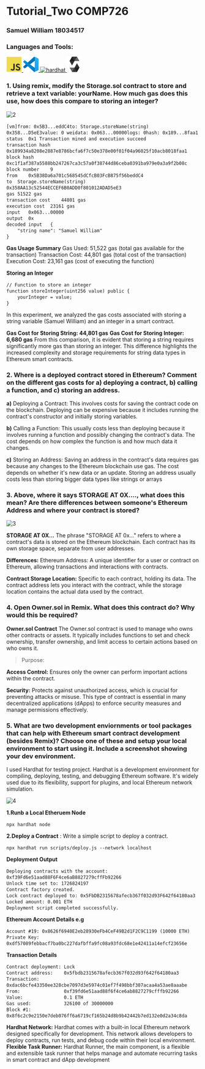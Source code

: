 # Tutorial_Two COMP726
### Samuel William 18034517

<h3 align="left">Languages and Tools:</h3>
<p align="left">
  <a href="https://developer.mozilla.org/en-US/docs/Web/JavaScript" target="_blank" rel="noreferrer">
    <img src="https://raw.githubusercontent.com/devicons/devicon/master/icons/javascript/javascript-original.svg" alt="javascript" width="40" height="40"/>
  </a>
  <a href="https://code.visualstudio.com/" target="_blank" rel="noreferrer">
    <img src="https://raw.githubusercontent.com/devicons/devicon/master/icons/vscode/vscode-original.svg" alt="vscode" width="40" height="40"/>
  </a>
  <a href="https://hardhat.org/" target="_blank" rel="noreferrer">
    <img src="https://icon.icepanel.io/Technology/svg/Hardhat.svg" alt="hardhat" width="40" height="40"/>
  </a>
  <a href="https://soliditylang.org/" target="_blank" rel="noreferrer">
    <img src="https://raw.githubusercontent.com/devicons/devicon/master/icons/solidity/solidity-original.svg" alt="solidity" width="40" height="40"/>
  </a>
</p>

### 1. Using remix, modify the Storage.sol contract to store and retrieve a text variable: yourName. How much gas does this use, how does this compare to storing an integer?

![2](https://github.com/user-attachments/assets/17094291-8cf8-49a9-9ff2-a631f94dabb9)

```
[vm]from: 0x5B3...eddC4to: Storage.storeName(string) 0x358...D5eE3value: 0 weidata: 0x063...00000logs: 0hash: 0x189...8faa1
status	0x1 Transaction mined and execution succeed
transaction hash	0x189934a8208e2887e8786bcfa6f7c50e378e00f01f04a96025f10acb8018faa1
block hash	0xc1f1af387a5588bb247267ca3c57a0f38744d86ceba0391ba979e0a3a9f2b08c
block number	9
from	0x5B38Da6a701c568545dCfcB03FcB875f56beddC4
to	Storage.storeName(string) 0x358AA13c52544ECCEF6B0ADD0f801012ADAD5eE3
gas	51522 gas
transaction cost	44801 gas 
execution cost	23161 gas 
input	0x063...00000
output	0x
decoded input	{
	"string name": "Samuel William"
}

```
**Gas Usage Summary**
Gas Used: 51,522 gas (total gas available for the transaction)
Transaction Cost: 44,801 gas (total cost of the transaction)
Execution Cost: 23,161 gas (cost of executing the function)

**Storing an Integer**

```
// Function to store an integer
function storeInteger(uint256 value) public {
    yourInteger = value;
}

```

In this experiment, we analyzed the gas costs associated with storing a string variable (Samuel William) and an integer in a smart contract.

**Gas Cost for Storing String: 44,801 gas**
**Gas Cost for Storing Integer: 6,680 gas**
From this comparison, it is evident that storing a string requires significantly more gas than storing an integer. This difference highlights the increased complexity and storage requirements for string data types in Ethereum smart contracts.

### 2. Where is a deployed contract stored in Ethereum? Comment on the different gas costs for a) deploying a contract, b) calling a function, and c) storing an address.


**a)** Deploying a Contract: This involves costs for saving the contract code on the blockchain. Deploying can be expensive because it includes running the contract's constructor and initially storing variables.

**b)** Calling a Function: This usually costs less than deploying because it involves running a function and possibly changing the contract's data. The cost depends on how complex the function is and how much data it changes.

**c)** Storing an Address: Saving an address in the contract's data requires gas because any changes to the Ethereum blockchain use gas. The cost depends on whether it's new data or an update. Storing an address usually costs less than storing bigger data types like strings or arrays

### 3. Above, where it says STORAGE AT 0X...., what does this mean? Are there differences between someone's Ethereum Address and where your contract is stored?

![3](https://github.com/user-attachments/assets/fa03a993-8947-4301-932d-788dd50b4e3e)

**STORAGE AT 0X...**
The phrase "STORAGE AT 0x..." refers to where a contract's data is stored on the Ethereum blockchain. Each contract has its own storage space, separate from user addresses.

**Differences:**
Ethereum Address: A unique identifier for a user or contract on Ethereum, allowing transactions and interactions with contracts.

**Contract Storage Location:** Specific to each contract, holding its data. The contract address lets you interact with the contract, while the storage location contains the actual data used by the contract.

### 4. Open Owner.sol in Remix. What does this contract do? Why would this be required?

**Owner.sol Contract**
The Owner.sol contract is used to manage who owns other contracts or assets. It typically includes functions to set and check ownership, transfer ownership, and limit access to certain actions based on who owns it.
> Purpose:

**Access Control:** Ensures only the owner can perform important actions within the contract.

**Security:** Protects against unauthorized access, which is crucial for preventing attacks or misuse.
This type of contract is essential in many decentralized applications (dApps) to enforce security measures and manage permissions effectively.

### 5. What are two development enviornments or tool packages that can help with Ethereum smart contract development (besides Remix)? Choose one of these and setup your local environment to start using it. Include a screenshot showing your dev environment.

I used Hardhat for testing project. Hardhat is a development environment for compiling, deploying, testing, and debugging Ethereum software. It's widely used due to its flexibility, support for plugins, and local Ethereum network simulation.

![4](https://github.com/user-attachments/assets/9dfd4277-3122-4f5b-9e61-3f0f5b786fca)

**1.Runb a Local Etheruem Node**

```
npx hardhat node

```
**2.Deploy a Contract** : Write a simple script  to deploy a contract.

```
npx hardhat run scripts/deploy.js --network localhost

```
**Deployment Output**

```
Deploying contracts with the account: 0xf39Fd6e51aad88F6F4ce6aB8827279cffFb92266
Unlock time set to: 1726824197
Contract factory created.
Lock contract deployed to: 0x5FbDB2315678afecb367f032d93F642f64180aa3
Locked amount: 0.001 ETH
Deployment script completed successfully.
```

**Ethereum Account Details e.g**

```
Account #19: 0x8626f6940E2eb28930eFb4CeF49B2d1F2C9C1199 (10000 ETH)
Private Key: 0xdf57089febbacf7ba0bc227dafbffa9fc08a93fdc68e1e42411a14efcf23656e
```
**Transaction Details**

```
Contract deployment: Lock
Contract address:    0x5fbdb2315678afecb367f032d93f642f64180aa3
Transaction:         0xdac6bcfe43350ee328cbe7097d3e5974c01ef7f498bbf307acaa4a53ae8aaabe
From:                0xf39fd6e51aad88f6f4ce6ab8827279cfffb92266
Value:               0.1 ETH
Gas used:            326100 of 30000000
Block #1:            0x8f6c2c9e2150e7deb076ff6a6719cf165b24d8b9b42442b7ed132e0d2a34c8da
```
**Hardhat Network:** Hardhat comes with a built-in local Ethereum network designed specifically for development. This network allows developers to deploy contracts, run tests, and debug code within their local environment.
**Flexible Task Runner:** Hardhat Runner, the main component, is a flexible and extensible task runner that helps manage and automate recurring tasks in smart contract and dApp development
